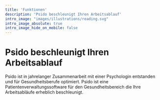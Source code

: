 ```yaml
---
title: 'Funktionen'
description: 'Psido beschleunigt Ihren Arbeitsablauf'
intro_image: "images/illustrations/reading.svg"
intro_image_absolute: true
intro_image_hide_on_mobile: false
---
```


# Psido beschleunigt Ihren Arbeitsablauf

Psido ist in jahrelanger Zusammenarbeit mit einer Psychologin entstanden und für Gesundheitsberufe optimiert. Psido ist eine Patientenverwaltungssoftware für den Gesundheitsbereich die Ihre Arbeitsabläufe erheblich beschleunigt.

<!--
## Die Psido Philosphie

- Psido ist sehr einfach zu benutzen.
- Psido ist schnell und braucht fast nie Zeit zum Nachdenken.
- Psido funktioniert vollwertig auf Mobiltelefonen. Sie können unterwegs in Ihre Patientendaten angenehm lesen und bearbeiten.
- Wir erlauben Ihnen papierlos zu arbeiten wenn Sie das möchten. Alle Arbeitsschritte und Patientenfunktionen haben eine E-Mail Integration, sie können als Rechnungen und Abwesenheitsbestätigungen mit nur einem Klick an Ihre Patienten senden anstatt zu drucken.
-->
